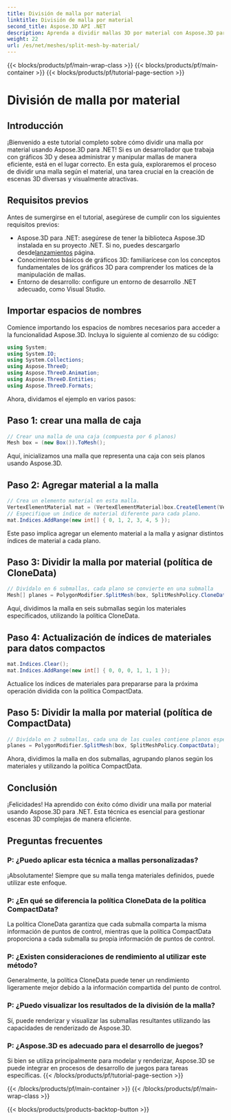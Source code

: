 ```yaml
---
title: División de malla por material
linktitle: División de malla por material
second_title: Aspose.3D API .NET
description: Aprenda a dividir mallas 3D por material con Aspose.3D para .NET. Mejorar la organización y eficiencia de la escena. Guía paso a paso para desarrolladores.
weight: 22
url: /es/net/meshes/split-mesh-by-material/
---
```


{{< blocks/products/pf/main-wrap-class >}}
{{< blocks/products/pf/main-container >}}
{{< blocks/products/pf/tutorial-page-section >}}

# División de malla por material

## Introducción
¡Bienvenido a este tutorial completo sobre cómo dividir una malla por material usando Aspose.3D para .NET! Si es un desarrollador que trabaja con gráficos 3D y desea administrar y manipular mallas de manera eficiente, está en el lugar correcto. En esta guía, exploraremos el proceso de dividir una malla según el material, una tarea crucial en la creación de escenas 3D diversas y visualmente atractivas.
## Requisitos previos
Antes de sumergirse en el tutorial, asegúrese de cumplir con los siguientes requisitos previos:
-  Aspose.3D para .NET: asegúrese de tener la biblioteca Aspose.3D instalada en su proyecto .NET. Si no, puedes descargarlo desde[lanzamientos](https://releases.aspose.com/3d/net/) página.
- Conocimientos básicos de gráficos 3D: familiarícese con los conceptos fundamentales de los gráficos 3D para comprender los matices de la manipulación de mallas.
- Entorno de desarrollo: configure un entorno de desarrollo .NET adecuado, como Visual Studio.
## Importar espacios de nombres
Comience importando los espacios de nombres necesarios para acceder a la funcionalidad Aspose.3D. Incluya lo siguiente al comienzo de su código:
```csharp
using System;
using System.IO;
using System.Collections;
using Aspose.ThreeD;
using Aspose.ThreeD.Animation;
using Aspose.ThreeD.Entities;
using Aspose.ThreeD.Formats;
```
Ahora, dividamos el ejemplo en varios pasos:
## Paso 1: crear una malla de caja
```csharp
// Crear una malla de una caja (compuesta por 6 planos)
Mesh box = (new Box()).ToMesh();
```
Aquí, inicializamos una malla que representa una caja con seis planos usando Aspose.3D.
## Paso 2: Agregar material a la malla
```csharp
// Crea un elemento material en esta malla.
VertexElementMaterial mat = (VertexElementMaterial)box.CreateElement(VertexElementType.Material, MappingMode.Polygon, ReferenceMode.Index);
// Especifique un índice de material diferente para cada plano.
mat.Indices.AddRange(new int[] { 0, 1, 2, 3, 4, 5 });
```
Este paso implica agregar un elemento material a la malla y asignar distintos índices de material a cada plano.
## Paso 3: Dividir la malla por material (política de CloneData)
```csharp
// Divídalo en 6 submallas, cada plano se convierte en una submalla
Mesh[] planes = PolygonModifier.SplitMesh(box, SplitMeshPolicy.CloneData);
```
Aquí, dividimos la malla en seis submallas según los materiales especificados, utilizando la política CloneData.
## Paso 4: Actualización de índices de materiales para datos compactos
```csharp
mat.Indices.Clear();
mat.Indices.AddRange(new int[] { 0, 0, 0, 1, 1, 1 });
```
Actualice los índices de materiales para prepararse para la próxima operación dividida con la política CompactData.
## Paso 5: Dividir la malla por material (política de CompactData)
```csharp
// Divídalo en 2 submallas, cada una de las cuales contiene planos específicos
planes = PolygonModifier.SplitMesh(box, SplitMeshPolicy.CompactData);
```
Ahora, dividimos la malla en dos submallas, agrupando planos según los materiales y utilizando la política CompactData.
## Conclusión
¡Felicidades! Ha aprendido con éxito cómo dividir una malla por material usando Aspose.3D para .NET. Esta técnica es esencial para gestionar escenas 3D complejas de manera eficiente.
## Preguntas frecuentes
### P: ¿Puedo aplicar esta técnica a mallas personalizadas?
¡Absolutamente! Siempre que su malla tenga materiales definidos, puede utilizar este enfoque.
### P: ¿En qué se diferencia la política CloneData de la política CompactData?
La política CloneData garantiza que cada submalla comparta la misma información de puntos de control, mientras que la política CompactData proporciona a cada submalla su propia información de puntos de control.
### P: ¿Existen consideraciones de rendimiento al utilizar este método?
Generalmente, la política CloneData puede tener un rendimiento ligeramente mejor debido a la información compartida del punto de control.
### P: ¿Puedo visualizar los resultados de la división de la malla?
Sí, puede renderizar y visualizar las submallas resultantes utilizando las capacidades de renderizado de Aspose.3D.
### P: ¿Aspose.3D es adecuado para el desarrollo de juegos?
Si bien se utiliza principalmente para modelar y renderizar, Aspose.3D se puede integrar en procesos de desarrollo de juegos para tareas específicas.
{{< /blocks/products/pf/tutorial-page-section >}}

{{< /blocks/products/pf/main-container >}}
{{< /blocks/products/pf/main-wrap-class >}}

{{< blocks/products/products-backtop-button >}}
